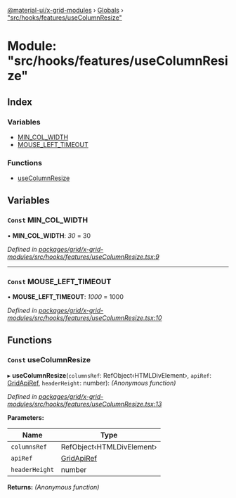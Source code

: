 [@material-ui/x-grid-modules](../README.md) › [Globals](../globals.md) › ["src/hooks/features/useColumnResize"](_src_hooks_features_usecolumnresize_.md)

# Module: "src/hooks/features/useColumnResize"

## Index

### Variables

* [MIN_COL_WIDTH](_src_hooks_features_usecolumnresize_.md#const-min_col_width)
* [MOUSE_LEFT_TIMEOUT](_src_hooks_features_usecolumnresize_.md#const-mouse_left_timeout)

### Functions

* [useColumnResize](_src_hooks_features_usecolumnresize_.md#const-usecolumnresize)

## Variables

### `Const` MIN_COL_WIDTH

• **MIN_COL_WIDTH**: *30* = 30

*Defined in [packages/grid/x-grid-modules/src/hooks/features/useColumnResize.tsx:9](https://github.com/mui-org/material-ui-x/blob/02342a6/packages/grid/x-grid-modules/src/hooks/features/useColumnResize.tsx#L9)*

___

### `Const` MOUSE_LEFT_TIMEOUT

• **MOUSE_LEFT_TIMEOUT**: *1000* = 1000

*Defined in [packages/grid/x-grid-modules/src/hooks/features/useColumnResize.tsx:10](https://github.com/mui-org/material-ui-x/blob/02342a6/packages/grid/x-grid-modules/src/hooks/features/useColumnResize.tsx#L10)*

## Functions

### `Const` useColumnResize

▸ **useColumnResize**(`columnsRef`: RefObject‹HTMLDivElement›, `apiRef`: [GridApiRef](_src_models_gridapiref_.md#gridapiref), `headerHeight`: number): *(Anonymous function)*

*Defined in [packages/grid/x-grid-modules/src/hooks/features/useColumnResize.tsx:13](https://github.com/mui-org/material-ui-x/blob/02342a6/packages/grid/x-grid-modules/src/hooks/features/useColumnResize.tsx#L13)*

**Parameters:**

Name | Type |
------ | ------ |
`columnsRef` | RefObject‹HTMLDivElement› |
`apiRef` | [GridApiRef](_src_models_gridapiref_.md#gridapiref) |
`headerHeight` | number |

**Returns:** *(Anonymous function)*
